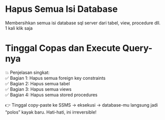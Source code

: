 # Hapus Semua Isi Database
Membersihkan semua isi database sql server dari tabel, view, procedure dll. 1 kali klik saja  
# Tinggal Copas dan Execute Query-nya
💥 Penjelasan singkat:  
✅ Bagian 1: Hapus semua foreign key constraints  
✅ Bagian 2: Hapus semua tabel  
✅ Bagian 3: Hapus semua views  
✅ Bagian 4: Hapus semua stored procedures  
  
👉 Tinggal copy-paste ke SSMS → eksekusi → database-mu langsung jadi “polos” kayak baru. Hati-hati, ini irreversible!

